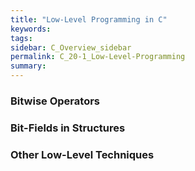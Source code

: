```yaml
---
title: "Low-Level Programming in C"
keywords:
tags:
sidebar: C_Overview_sidebar
permalink: C_20-1_Low-Level-Programming
summary:
---
```

### Bitwise Operators

### Bit-Fields in Structures

### Other Low-Level Techniques
